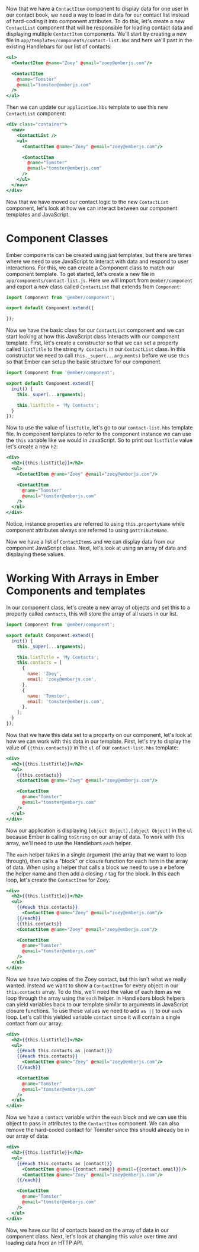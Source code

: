 Now that we have a `ContactItem` component to display data for one user in our contact book, we need a way to load in data for our contact list instead of hard-coding it into component attributes.
To do this, let's create a new `ContactList` component that will be responsible for loading contact data and displaying multiple `ContactItem` components.
We'll start by creating a new file in `app/templates/components/contact-list.hbs` and here we'll past in the existing Handlebars for our list of contacts:

```handlebars {data-filename="app/templates/components/contact-list.hbs"}
<ul>
  <ContactItem @name="Zoey" @email="zoey@emberjs.com"/>

  <ContactItem
    @name="Tomster"
    @email="tomster@emberjs.com"
  />
</ul>
```

Then we can update our `application.hbs` template to use this new `ContactList` component:

```handlebars {data-filename="app/templates/application.hbs" data-diff="+3,-4,-5,-6,-7,-8,-9,-10,-11"}
<div class="container">
  <nav>
    <ContactList />
    <ul>
      <ContactItem @name="Zoey" @email="zoey@emberjs.com"/>

      <ContactItem
        @name="Tomster"
        @email="tomster@emberjs.com"
      />
    </ul>
  </nav>
</div>
```

Now that we have moved our contact logic to the new `ContactList` component, let's look at how we can interact between our component templates and JavaScript.

# Component Classes

Ember components can be created using just templates, but there are times where we need to use JavaScript to interact with data and respond to user interactions.
For this, we can create a Component class to match our component template.
To get started, let's create a new file in `app/components/contact-list.js`.
Here we will import from `@ember/component` and export a new class called `ContactList` that extends from `Component`:

```js {data-filename="app/components/contact-list.js"}
import Component from '@ember/component';

export default Component.extend({

});
```

Now we have the basic class for our `ContactList` component and we can start looking at how this JavaScript class interacts with our component template.
First, let's create a constructor so that we can set a property called `listTitle` to the string `My Contacts` in our `ContactList` class.
In this constructor we need to call `this._super(...arguments)` before we use `this` so that Ember can setup the basic structure for our component.

```js {data-filename="app/components/contact-list.js" data-diff="+4,+5,+6,+7,+8"}
import Component from '@ember/component';

export default Component.extend({
  init() {
    this._super(...arguments);

    this.listTitle = 'My Contacts';
  }
});
```

Now to use the value of `listTitle`, let's go to our `contact-list.hbs` template file.
In component templates to refer to the component instance we can use the `this` variable like we would in JavaScript.
So to print our `listTitle` value let's create a new `h2`:

```handlebars {data-filename="app/templates/components/contact-list.hbs" data-diff="+1,+2,+11"}
<div>
  <h2>{{this.listTitle}}</h2>
  <ul>
    <ContactItem @name="Zoey" @email="zoey@emberjs.com"/>

    <ContactItem
      @name="Tomster"
      @email="tomster@emberjs.com"
    />
  </ul>
</div>
```

Notice, instance properties are referred to using `this.propertyName` while component attributes always are referred to using `@attributeName`.

Now we have a list of `ContactItem`s and we can display data from our component JavaScript class.
Next, let's look at using an array of data and displaying these values.

# Working With Arrays in Ember Components and templates

In our component class, let's create a new array of objects and set this to a property called `contacts`, this will store the array of all users in our list.

```js {data-filename="app/components/contact-list.js" data-diff="+8 ,+9 ,+10 ,+11 ,+12 ,+13 ,+14 ,+15 ,+16 ,+17"}
import Component from '@ember/component';

export default Component.extend({
  init() {
    this._super(...arguments);

    this.listTitle = 'My Contacts';
    this.contacts = [
      {
        name: 'Zoey',
        email: 'zoey@emberjs.com',
      },
      {
        name: 'Tomster',
        email: 'tomster@emberjs.com',
      },
    ];
  }
});
```

Now that we have this data set to a property on our component, let's look at how we can work with this data in our template.
First, let's try to display the value of `{{this.contacts}}` in the `ul` of our `contact-list.hbs` template:

```handlebars {data-filename="app/templates/components/contact-list.hbs" data-diff="+4"}
<div>
  <h2>{{this.listTitle}}</h2>
  <ul>
    {{this.contacts}}
    <ContactItem @name="Zoey" @email="zoey@emberjs.com"/>

    <ContactItem
      @name="Tomster"
      @email="tomster@emberjs.com"
    />
  </ul>
</div>
```

Now our application is displaying `[object Object],[object Object]` in the `ul` because Ember is calling `toString` on our array of data.
To work with this array, we'll need to use the Handlebars `each` helper.

The `each` helper takes in a single argument (the array that we want to loop through), then calls a "block" or closure function for each item in the array of data.
When using a helper that calls a block we need to use a `#` before the helper name and then add a closing `/` tag for the block.
In this each loop, let's create the `ContactItem` for Zoey:

```handlebars {data-filename="app/templates/components/contact-list.hbs" data-diff="+4,+5,+6,-7,-8"}
<div>
  <h2>{{this.listTitle}}</h2>
  <ul>
    {{#each this.contacts}}
      <ContactItem @name="Zoey" @email="zoey@emberjs.com"/>
    {{/each}}
    {{this.contacts}}
    <ContactItem @name="Zoey" @email="zoey@emberjs.com"/>

    <ContactItem
      @name="Tomster"
      @email="tomster@emberjs.com"
    />
  </ul>
</div>
```

Now we have two copies of the Zoey contact, but this isn't what we really wanted.
Instead we want to show a `ContactItem` for every object in our `this.contacts` array.
To do this, we'll need the value of each item as we loop through the array using the `each` helper.
In Handlebars block helpers can yield variables back to our template similar to arguments in JavaScript closure functions.
To use these values we need to add `as ||` to our `each` loop.
Let's call this yielded variable `contact` since it will contain a single contact from our array:

```handlebars {data-filename="app/templates/components/contact-list.hbs" data-diff="+4,-5"}
<div>
  <h2>{{this.listTitle}}</h2>
  <ul>
    {{#each this.contacts as |contact|}}
    {{#each this.contacts}}
      <ContactItem @name="Zoey" @email="zoey@emberjs.com"/>
    {{/each}}

    <ContactItem
      @name="Tomster"
      @email="tomster@emberjs.com"
    />
  </ul>
</div>
```

Now we have a `contact` variable within the `each` block and we can use this object to pass in attributes to the `ContactItem` component.
We can also remove the hard-coded contact for Tomster since this should already be in our array of data:

```handlebars {data-filename="app/templates/components/contact-list.hbs" data-diff="+5,-6,-9,-10,-11,-12"}
<div>
  <h2>{{this.listTitle}}</h2>
  <ul>
    {{#each this.contacts as |contact|}}
      <ContactItem @name={{contact.name}} @email={{contact.email}}/>
      <ContactItem @name="Zoey" @email="zoey@emberjs.com"/>
    {{/each}}

    <ContactItem
      @name="Tomster"
      @email="tomster@emberjs.com"
    />
  </ul>
</div>
```

Now, we have our list of contacts based on the array of data in our component class.
Next, let's look at changing this value over time and loading data from an HTTP API.
